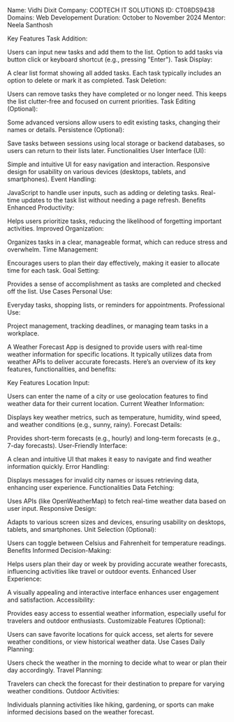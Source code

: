 Name: Vidhi Dixit
Company: CODTECH IT SOLUTIONS
ID: CT08DS9438
Domains: Web Developement
Duration: October to November 2024
Mentor: Neela Santhosh

Key Features
Task Addition:

Users can input new tasks and add them to the list.
Option to add tasks via button click or keyboard shortcut (e.g., pressing "Enter").
Task Display:

A clear list format showing all added tasks.
Each task typically includes an option to delete or mark it as completed.
Task Deletion:

Users can remove tasks they have completed or no longer need.
This keeps the list clutter-free and focused on current priorities.
Task Editing (Optional):

Some advanced versions allow users to edit existing tasks, changing their names or details.
Persistence (Optional):

Save tasks between sessions using local storage or backend databases, so users can return to their lists later.
Functionalities
User Interface (UI):

Simple and intuitive UI for easy navigation and interaction.
Responsive design for usability on various devices (desktops, tablets, and smartphones).
Event Handling:

JavaScript to handle user inputs, such as adding or deleting tasks.
Real-time updates to the task list without needing a page refresh.
Benefits
Enhanced Productivity:

Helps users prioritize tasks, reducing the likelihood of forgetting important activities.
Improved Organization:

Organizes tasks in a clear, manageable format, which can reduce stress and overwhelm.
Time Management:

Encourages users to plan their day effectively, making it easier to allocate time for each task.
Goal Setting:

Provides a sense of accomplishment as tasks are completed and checked off the list.
Use Cases
Personal Use:

Everyday tasks, shopping lists, or reminders for appointments.
Professional Use:

Project management, tracking deadlines, or managing team tasks in a workplace.


A Weather Forecast App is designed to provide users with real-time weather information for specific locations. It typically utilizes data from weather APIs to deliver accurate forecasts. Here’s an overview of its key features, functionalities, and benefits:

Key Features
Location Input:

Users can enter the name of a city or use geolocation features to find weather data for their current location.
Current Weather Information:

Displays key weather metrics, such as temperature, humidity, wind speed, and weather conditions (e.g., sunny, rainy).
Forecast Details:

Provides short-term forecasts (e.g., hourly) and long-term forecasts (e.g., 7-day forecasts).
User-Friendly Interface:

A clean and intuitive UI that makes it easy to navigate and find weather information quickly.
Error Handling:

Displays messages for invalid city names or issues retrieving data, enhancing user experience.
Functionalities
Data Fetching:

Uses APIs (like OpenWeatherMap) to fetch real-time weather data based on user input.
Responsive Design:

Adapts to various screen sizes and devices, ensuring usability on desktops, tablets, and smartphones.
Unit Selection (Optional):

Users can toggle between Celsius and Fahrenheit for temperature readings.
Benefits
Informed Decision-Making:

Helps users plan their day or week by providing accurate weather forecasts, influencing activities like travel or outdoor events.
Enhanced User Experience:

A visually appealing and interactive interface enhances user engagement and satisfaction.
Accessibility:

Provides easy access to essential weather information, especially useful for travelers and outdoor enthusiasts.
Customizable Features (Optional):

Users can save favorite locations for quick access, set alerts for severe weather conditions, or view historical weather data.
Use Cases
Daily Planning:

Users check the weather in the morning to decide what to wear or plan their day accordingly.
Travel Planning:

Travelers can check the forecast for their destination to prepare for varying weather conditions.
Outdoor Activities:

Individuals planning activities like hiking, gardening, or sports can make informed decisions based on the weather forecast.
